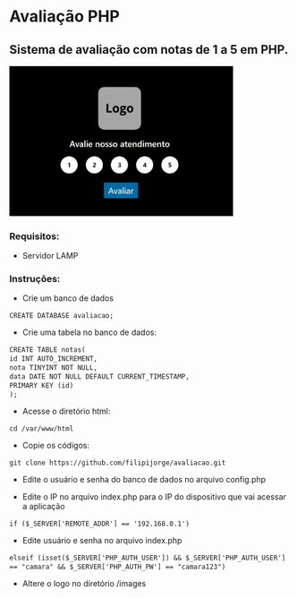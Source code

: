 # Avaliação PHP
## Sistema de avaliação com notas de 1 a 5 em PHP.

<img src="https://github.com/filipijorge/avaliacao/blob/main/screenshot.png" width="400">

### Requisitos:
- Servidor LAMP

### Instruções:
- Crie um banco de dados
```
CREATE DATABASE avaliacao;
```
- Crie uma tabela no banco de dados:
```
CREATE TABLE notas(
id INT AUTO_INCREMENT,
nota TINYINT NOT NULL,
data DATE NOT NULL DEFAULT CURRENT_TIMESTAMP,
PRIMARY KEY (id)
);
```
- Acesse o diretório html:
```
cd /var/www/html
```
- Copie os códigos:
```
git clone https://github.com/filipijorge/avaliacao.git
```
- Edite o usuário e senha do banco de dados no arquivo config.php

- Edite o IP no arquivo index.php para o IP do dispositivo que vai acessar a aplicação
```
if ($_SERVER['REMOTE_ADDR'] == '192.168.0.1')
```
- Edite usuário e senha no arquivo index.php
```
elseif (isset($_SERVER['PHP_AUTH_USER']) && $_SERVER['PHP_AUTH_USER'] == "camara" && $_SERVER['PHP_AUTH_PW'] == "camara123")
```

- Altere o logo no diretório /images


